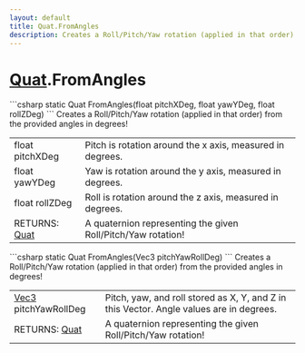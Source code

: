 ```yaml
---
layout: default
title: Quat.FromAngles
description: Creates a Roll/Pitch/Yaw rotation (applied in that order) from the provided angles in degrees!
---
```

# [Quat]({{site.url}}/Pages/StereoKit/Quat.html).FromAngles

<div class='signature' markdown='1'>
```csharp
static Quat FromAngles(float pitchXDeg, float yawYDeg, float rollZDeg)
```
Creates a Roll/Pitch/Yaw rotation (applied in that
order) from the provided angles in degrees!
</div>

|  |  |
|--|--|
|float pitchXDeg|Pitch is rotation around the x axis,             measured in degrees.|
|float yawYDeg|Yaw is rotation around the y axis, measured             in degrees.|
|float rollZDeg|Roll is rotation around the z axis,              measured in degrees.|
|RETURNS: [Quat]({{site.url}}/Pages/StereoKit/Quat.html)|A quaternion representing the given Roll/Pitch/Yaw rotation!|

<div class='signature' markdown='1'>
```csharp
static Quat FromAngles(Vec3 pitchYawRollDeg)
```
Creates a Roll/Pitch/Yaw rotation (applied in that
order) from the provided angles in degrees!
</div>

|  |  |
|--|--|
|[Vec3]({{site.url}}/Pages/StereoKit/Vec3.html) pitchYawRollDeg|Pitch, yaw, and roll stored as             X, Y, and Z in this Vector. Angle values are in degrees.|
|RETURNS: [Quat]({{site.url}}/Pages/StereoKit/Quat.html)|A quaternion representing the given Roll/Pitch/Yaw rotation!|




